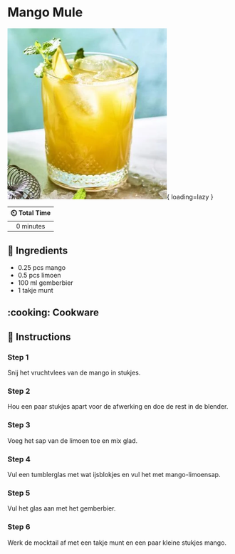 # Mango Mule

![Mango Mule](assets/images/mango-mule.png){ loading=lazy }

| :timer_clock: Total Time |
|:-----------------------: |
| 0 minutes |

## :salt: Ingredients

- 0.25 pcs mango
- 0.5 pcs limoen
- 100 ml gemberbier
- 1 takje munt

## :cooking: Cookware

## :pencil: Instructions

### Step 1

Snij het vruchtvlees van de mango in stukjes.

### Step 2

Hou een paar stukjes apart voor de afwerking en doe de rest in de blender.

### Step 3

Voeg het sap van de limoen toe en mix glad.

### Step 4

Vul een tumblerglas  met wat ijsblokjes en vul het met mango-limoensap.

### Step 5

Vul het glas aan met het gemberbier.

### Step 6

Werk de mocktail af met een takje munt en een paar kleine stukjes mango.
